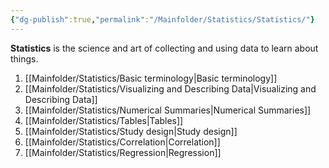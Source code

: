 ```yaml
---
{"dg-publish":true,"permalink":"/Mainfolder/Statistics/Statistics/"}
---
```


**Statistics** is the science and art of collecting and using data to learn about things.
1. [[Mainfolder/Statistics/Basic terminology\|Basic terminology]] 
2. [[Mainfolder/Statistics/Visualizing and Describing Data\|Visualizing and Describing Data]] 
3. [[Mainfolder/Statistics/Numerical Summaries\|Numerical Summaries]]
4. [[Mainfolder/Statistics/Tables\|Tables]]
5. [[Mainfolder/Statistics/Study design\|Study design]]
6. [[Mainfolder/Statistics/Correlation\|Correlation]]
7. [[Mainfolder/Statistics/Regression\|Regression]]



